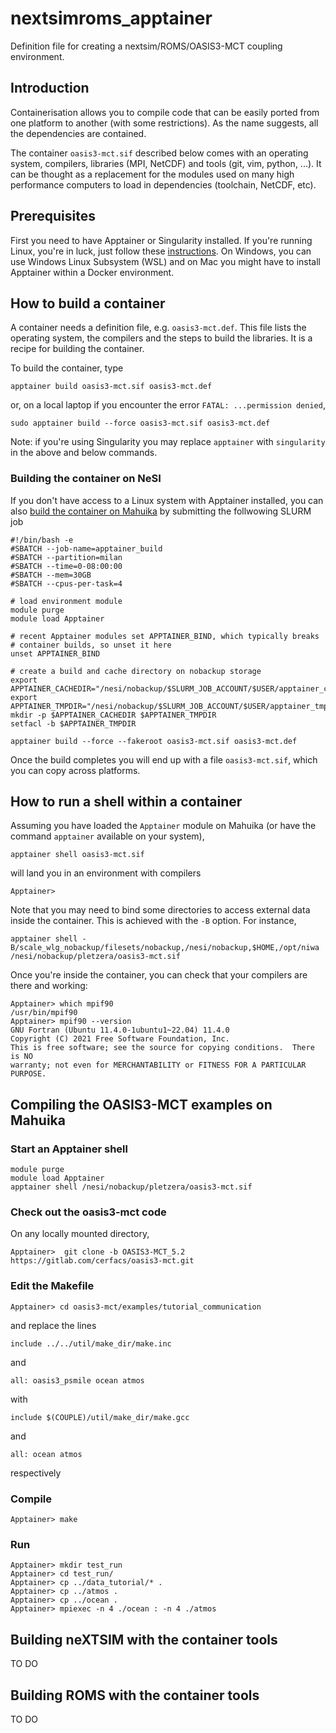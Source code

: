 # nextsimroms_apptainer

Definition file for creating a nextsim/ROMS/OASIS3-MCT coupling environment.

## Introduction

Containerisation allows you to compile code that can be easily ported from one platform to another (with some restrictions). As the name suggests, all the dependencies are contained.

The container `oasis3-mct.sif` described below comes with an operating system, compilers, libraries (MPI, NetCDF) and tools (git, vim, python, ...). It can be thought as a replacement for the 
modules used on many high performance computers to load in dependencies (toolchain, NetCDF, etc).

## Prerequisites

First you need to have Apptainer or Singularity installed. If you're running Linux, you're in luck, just follow these [instructions](https://apptainer.org/docs/user/latest/). On Windows, you can use Windows Linux Subsystem (WSL) and on Mac you might have to install Apptainer within a Docker environment. 

## How to build a container

A container needs a definition file, e.g. `oasis3-mct.def`. This file lists the operating system, the compilers and the steps to build the libraries. It is a recipe for building the container.

To build the container, type
```
apptainer build oasis3-mct.sif oasis3-mct.def
```
or, on a local laptop if you encounter the error `FATAL: ...permission denied`,
```
sudo apptainer build --force oasis3-mct.sif oasis3-mct.def
```
Note: if you're using Singularity you may replace `apptainer` with `singularity` in the above and below commands.

### Building the container on NeSI

If you don't have access to a Linux system with Apptainer installed, you can also [build the container on Mahuika](https://support.nesi.org.nz/hc/en-gb/articles/6008779241999-Build-an-Apptainer-container-on-a-Milan-compute-node) by submitting the follwowing SLURM job
```
#!/bin/bash -e
#SBATCH --job-name=apptainer_build
#SBATCH --partition=milan
#SBATCH --time=0-08:00:00
#SBATCH --mem=30GB
#SBATCH --cpus-per-task=4

# load environment module
module purge
module load Apptainer

# recent Apptainer modules set APPTAINER_BIND, which typically breaks
# container builds, so unset it here
unset APPTAINER_BIND

# create a build and cache directory on nobackup storage
export APPTAINER_CACHEDIR="/nesi/nobackup/$SLURM_JOB_ACCOUNT/$USER/apptainer_cache"
export APPTAINER_TMPDIR="/nesi/nobackup/$SLURM_JOB_ACCOUNT/$USER/apptainer_tmpdir"
mkdir -p $APPTAINER_CACHEDIR $APPTAINER_TMPDIR
setfacl -b $APPTAINER_TMPDIR

apptainer build --force --fakeroot oasis3-mct.sif oasis3-mct.def
```

Once the build completes you will end up with a file `oasis3-mct.sif`, which you can copy across platforms.

## How to run a shell within a container

Assuming you have loaded the `Apptainer` module on Mahuika (or have the command `apptainer` available on your system),
```
apptainer shell oasis3-mct.sif
```
will land you in an environment with compilers
```
Apptainer> 
```
Note that you may need to bind some directories to access external data inside the container. This is achieved with the `-B` option. For instance,

```
apptainer shell -B/scale_wlg_nobackup/filesets/nobackup,/nesi/nobackup,$HOME,/opt/niwa /nesi/nobackup/pletzera/oasis3-mct.sif
```

Once you're inside the container, you can check that your compilers are there and working:
```
Apptainer> which mpif90
/usr/bin/mpif90
Apptainer> mpif90 --version
GNU Fortran (Ubuntu 11.4.0-1ubuntu1~22.04) 11.4.0
Copyright (C) 2021 Free Software Foundation, Inc.
This is free software; see the source for copying conditions.  There is NO
warranty; not even for MERCHANTABILITY or FITNESS FOR A PARTICULAR PURPOSE.
```

## Compiling the OASIS3-MCT examples on Mahuika

### Start an Apptainer shell
```
module purge
module load Apptainer
apptainer shell /nesi/nobackup/pletzera/oasis3-mct.sif
```

### Check out the oasis3-mct code

On any locally mounted directory,
```
Apptainer>  git clone -b OASIS3-MCT_5.2  https://gitlab.com/cerfacs/oasis3-mct.git
```

### Edit the Makefile 
```
Apptainer> cd oasis3-mct/examples/tutorial_communication
```
and replace the lines
```
include ../../util/make_dir/make.inc
```
and
```
all: oasis3_psmile ocean atmos
```

with
```
include $(COUPLE)/util/make_dir/make.gcc
```
and
```
all: ocean atmos
```
respectively

### Compile 

```
Apptainer> make
```


### Run
```
Apptainer> mkdir test_run
Apptainer> cd test_run/
Apptainer> cp ../data_tutorial/* .
Apptainer> cp ../atmos .
Apptainer> cp ../ocean .
Apptainer> mpiexec -n 4 ./ocean : -n 4 ./atmos
```

## Building neXTSIM with the container tools

TO DO

## Building ROMS with the container tools

TO DO
